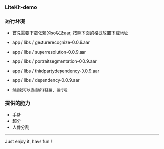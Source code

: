 ### LiteKit-demo

### 运行环境

- 首先需要下载依赖的so以及aar, 按照下面的格式放置[下载地址](https://gitee.com/paddlepaddle/LiteKit/tree/main/Android)
- app / libs / gesturerecognize-0.0.9.aar
- app / libs / superresolution-0.0.9.aar
- app / libs / portraitsegmentation-0.0.9.aar
- app / libs / thirdpartydependency-0.0.9.aar
- app / libs / dependency-0.0.9.aar

- `然后就可以直接编译链接, 运行啦`

### 提供的能力

- 手势
- 超分
- 人像分割

---

Just enjoy it, have fun !

